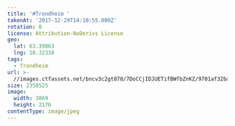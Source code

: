```yaml
---
title: '#Trondheim '
takenAt: '2017-12-29T14:10:55.000Z'
rotation: 0
license: Attribution-NoDerivs License
geo:
  lat: 63.39863
  lng: 10.32338
tags:
  - Trondheim
url: >-
  //images.ctfassets.net/bncv3c2gt878/7DoCCjIDJUETifBWfbZnKZ/9701af32bab9234254f80cd6f98c18b0/trondheim_39374006391_o
size: 2358525
image:
  width: 3869
  height: 2176
contentType: image/jpeg
---
```



